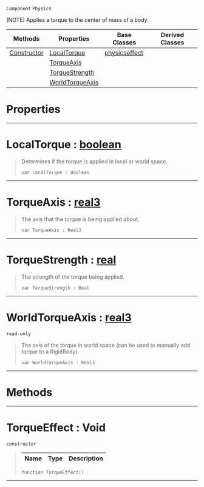  `Component` `Physics`



(NOTE) Applies a torque to the center of mass of a body.

|Methods|Properties|Base Classes|Derived Classes|
|---|---|---|---|
|[ Constructor](https://plasmaengine.github.io/PlasmaDocs/Plasma1/C++/code_reference/class_reference/torqueeffect.md#torqueeffect-void)|[ LocalTorque](https://plasmaengine.github.io/PlasmaDocs/Plasma1/C++/code_reference/class_reference/torqueeffect.md#localtorque-plasma-engine)|[physicseffect](https://plasmaengine.github.io/PlasmaDocs/Plasma1/C++/code_reference/class_reference/physicseffect.md)| |
| |[ TorqueAxis](https://plasmaengine.github.io/PlasmaDocs/Plasma1/C++/code_reference/class_reference/torqueeffect.md#torqueaxis-plasma-engine-d)| | |
| |[ TorqueStrength](https://plasmaengine.github.io/PlasmaDocs/Plasma1/C++/code_reference/class_reference/torqueeffect.md#torquestrength-plasma-engi)| | |
| |[ WorldTorqueAxis](https://plasmaengine.github.io/PlasmaDocs/Plasma1/C++/code_reference/class_reference/torqueeffect.md#worldtorqueaxis-plasma-eng)| | |


 #  Properties


---  
 #  LocalTorque : [boolean](https://plasmaengine.github.io/PlasmaDocs/Plasma1/C++/code_reference/lightning_base_types/boolean.md)

> Determines if the torque is applied in local or world space.
> ``` lang=cpp, name=Lightning
> var LocalTorque : Boolean


---  
 #  TorqueAxis : [real3](https://plasmaengine.github.io/PlasmaDocs/Plasma1/C++/code_reference/lightning_base_types/real3.md)

> The axis that the torque is being applied about.
> ``` lang=cpp, name=Lightning
> var TorqueAxis : Real3


---  
 #  TorqueStrength : [real](https://plasmaengine.github.io/PlasmaDocs/Plasma1/C++/code_reference/lightning_base_types/real.md)

> The strength of the torque being applied.
> ``` lang=cpp, name=Lightning
> var TorqueStrength : Real


---  
 #  WorldTorqueAxis : [real3](https://plasmaengine.github.io/PlasmaDocs/Plasma1/C++/code_reference/lightning_base_types/real3.md)

 `read-only`

> The axis of the torque in world space (can be used to manually add torque to a RigidBody).
> ``` lang=cpp, name=Lightning
> var WorldTorqueAxis : Real3


---  
 #  Methods


---  
 #  TorqueEffect : Void

 `constructor`

> 
> |Name|Type|Description|
> |---|---|---|
> ``` lang=cpp, name=Lightning
> function TorqueEffect()
> ``` 


---  
 

 